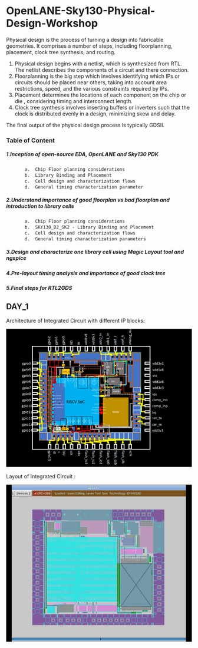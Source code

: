 # OpenLANE-Sky130-Physical-Design-Workshop
Physical design is the process of turning a design into fabricable geometries. It comprises a number of steps, including floorplanning, placement, clock tree synthesis, and routing. 
  1. Physical design begins with a netlist, which is synthesized from RTL. The netlist describes the components of a circuit and there connection.
  2. Floorplanning is the big step which involves identifying which IPs or circuits should be placed near others, taking into account area restrictions, speed, and                 the various constraints required by IPs.
  3. Placement determines the locations of each component on the chip or die , considering timing and interconnect length. 
  4. Clock tree synthesis involves inserting buffers or inverters such that the clock is distributed evenly in a design, minimizing skew and delay. 

The final output of the physical design process is typically GDSII.

### Table of Content
   ##### 1.Inception of open-source EDA, OpenLANE and Sky130 PDK
           a.  Chip Floor planning considerations
           b.  Library Binding and Placement
           c.  Cell design and characterization flows
           d.  General timing characterization parameter
   ##### 2.Understand importance of good floorplan vs bad floorplan and introduction to library cells
           a.  Chip Floor planning considerations
           b.  SKY130_D2_SK2 - Library Binding and Placement
           c.  Cell design and characterization flows
           d.  General timing characterization parameters
   ##### 3.Design and characterize one library cell using Magic Layout tool and ngspice
   ##### 4.Pre-layout timing analysis and importance of good clock tree
   ##### 5.Final steps for RTL2GDS 


## DAY_1
   Architecture of Integrated Circuit with different IP blocks:
   
   ![FIG:1](https://github.com/ripudamank2/OpenLANE-Sky130-Physical-Design-Workshop/blob/main/IC.PNG)

   Layout of Integrated Circuit :
   
   ![FIG:1](https://github.com/ripudamank2/OpenLANE-Sky130-Physical-Design-Workshop/blob/main/layout_IC.PNG)
   
